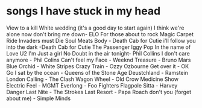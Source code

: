 # songs I have stuck in my head

View to a kill
White wedding (it's a good day to start again)
I think we're alone now
don't bring me down- ELO
For those about to rock
Magic Carpet Ride
Invaders must Die
Soul Meats Body - Death Cab for Cutie
i'll follow you into the dark -Death Cab for Cutie
The Passenger Iggy Pop
In the name of Love U2
I'm Just a girl No Doubt
in the air tonight- Phil Collins
I don't care anymore - Phil Colins
Can't feel my Face - Weeknd
Treasure - Bruno Mars
Blue Orchid - White Stripes
Crazy Train - Ozzy Ozbourne
Get over it - OK Go
I sat by the ocean - Queens of the Stone Age
Deustchland - Ramstein
London Calling - The Clash
Wagon Wheel - Old Crow Medicine Show
Electric Feel - MGMT
Everlong - Foo Fighters
Flagpole Sitta - Harvey Danger
Last Nite - The Strokes
Last Resort - Papa Roach
don't you (forget about me) - Simple Minds

